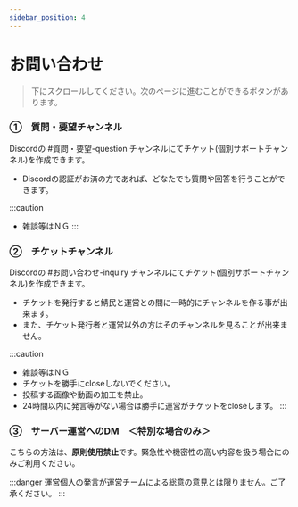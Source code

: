 ```yaml
---
sidebar_position: 4
---
```


# お問い合わせ

> 下にスクロールしてください。次のページに進むことができるボタンがあります。

### ①　質問・要望チャンネル
Discordの #質問・要望-question チャンネルにてチケット(個別サポートチャンネル)を作成できます。
- Discordの認証がお済の方であれば、どなたでも質問や回答を行うことができます。

:::caution
- 雑談等はＮＧ
:::

### ②　チケットチャンネル
Discordの #お問い合わせ-inquiry チャンネルにてチケット(個別サポートチャンネル)を作成できます。
- チケットを発行すると鯖民と運営との間に一時的にチャンネルを作る事が出来ます。
- また、チケット発行者と運営以外の方はそのチャンネルを見ることが出来ません。

:::caution
- 雑談等はＮＧ
- チケットを勝手にcloseしないでください。
- 投稿する画像や動画の加工を禁止。
- 24時間以内に発言等がない場合は勝手に運営がチケットをcloseします。
:::

### ③　サーバー運営へのDM　＜特別な場合のみ＞
こちらの方法は、**原則使用禁止**です。緊急性や機密性の高い内容を扱う場合にのみご利用ください。

:::danger
運営個人の発言が運営チームによる総意の意見とは限りません。ご了承ください。
:::
